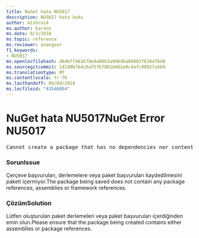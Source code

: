 ```yaml
---
title: NuGet hata NU5017
description: NU5017 hata kodu
author: mishra14
ms.author: karann
ms.date: 8/3/2018
ms.topic: reference
ms.reviewer: anangaur
f1_keywords:
- NU5017
ms.openlocfilehash: d64bff461678e0a88b3a996dba60065f6394f6d0
ms.sourcegitcommit: 1d1406764c6af5fb7801d462e0c4afc9092fa569
ms.translationtype: MT
ms.contentlocale: tr-TR
ms.lasthandoff: 09/04/2018
ms.locfileid: "43546054"
---
```

# <a name="nuget-error-nu5017"></a><span data-ttu-id="fd0e5-103">NuGet hata NU5017</span><span class="sxs-lookup"><span data-stu-id="fd0e5-103">NuGet Error NU5017</span></span>
<pre>Cannot create a package that has no dependencies nor content.</pre>

### <a name="issue"></a><span data-ttu-id="fd0e5-104">Sorun</span><span class="sxs-lookup"><span data-stu-id="fd0e5-104">Issue</span></span>

<span data-ttu-id="fd0e5-105">Çerçeve başvuruları, derlemelere veya paket başvuruları kaydedilmesini paketi içermiyor.</span><span class="sxs-lookup"><span data-stu-id="fd0e5-105">The package being saved does not contain any package references, assemblies or framework references.</span></span>


### <a name="solution"></a><span data-ttu-id="fd0e5-106">Çözüm</span><span class="sxs-lookup"><span data-stu-id="fd0e5-106">Solution</span></span>

<span data-ttu-id="fd0e5-107">Lütfen oluşturulan paket derlemeleri veya paket başvuruları içerdiğinden emin olun.</span><span class="sxs-lookup"><span data-stu-id="fd0e5-107">Please ensure that the package being created contains either assemblies or package references.</span></span>


